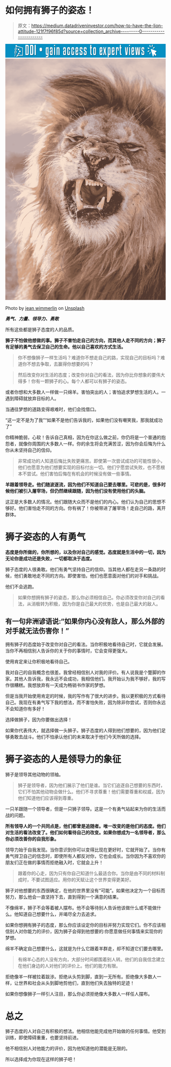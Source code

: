 # 如何拥有狮子的姿态！

> 原文：<https://medium.datadriveninvestor.com/how-to-have-the-lion-attitude-121f7f96f85d?source=collection_archive---------0----------------------->

[![](img/6c753d4812cd15d7b7ad4f9b2bb1fbc1.png)](http://www.track.datadriveninvestor.com/1B9E)![](img/51462783c14e7e29bc2f219ab604d7df.png)

Photo by [jean wimmerlin](https://unsplash.com/photos/tmQn_4bmUHs?utm_source=unsplash&utm_medium=referral&utm_content=creditCopyText) on [Unsplash](https://unsplash.com/search/photos/roaring-lion-pictures?utm_source=unsplash&utm_medium=referral&utm_content=creditCopyText)

***勇气、力量、领导力、勇敢***

所有这些都是狮子态度的人的品质。

**狮子不怕做他想做的事。狮子不害怕走自己的方向，而其他人走不同的方向；狮子有足够的勇气去保卫自己的生命。他以自己喜欢的方式生活。**

> 你不想像狮子一样生活吗？难道你不想走自己的路，实现自己的目标吗？难道你不想去争取，去赢得你想要的吗？

> 然后改变你对生活的态度；改变你对自己的看法，因为你比你想象的要伟大得多！你有一颗狮子的心。每个人都可以有狮子的姿态。

或者你想和大多数人一样做一只绵羊。害怕突出的人；害怕追求梦想生活的人。一遇到障碍就放弃目标的人。

当通往梦想的道路变得艰难时，他们会找借口。

“这一定不是为了我”“如果不是他们告诉我的，如果他们没有嘲笑我，那我就成功了”

你精神脆弱，心软！告诉自己真相，因为在你这么做之前，你仍将是一个普通的抱怨者，就像你周围的大多数人一样。你的余生将会充满苦涩，因为你会后悔为什么你从未坚持自己的信仰。

> 非常成功的人知道后悔比失败更痛苦。即使第一次尝试成功的可能性很小，他们也愿意为他们想要实现的目标付出一切。他们宁愿尝试失败，也不愿根本不尝试。他们害怕后悔在有机会的时候没有做一些事情。

**羊跟着领导走。他们随波逐流，因为他们不知道自己要去哪里。可悲的是，很多时候他们被引入屠宰场，但仍然继续跟随，因为他们没有使用他们的头脑。**

这正是大多数人的情况。他们跟随大众而不是他们的内心。他们认为自己的思想不够好。他们害怕走不同的方向。你有祸了！你被带进了屠宰场！走自己的路，离开群体。

# **狮子姿态的人有勇气**

**态度是你所做的，你所想的，以及你对自己的感觉。态度就是生活中的一切，因为无论你是成功还是失败，一切都取决于态度。**

狮子态度的人很勇敢。他们有勇气坚持自己的信仰。当其他人都在走另一条路的时候，他们勇敢地走不同的方向。即使害怕，他们也愿意面对他们的对手和挑战。

他们不会逃跑。

> 如果你想拥有狮子的姿态，那么你必须相信自己。你必须改变你对自己的看法，从消极转为积极，因为你是自己最大的优势，也是自己最大的敌人。

## 有一句非洲谚语说:“如果你内心没有敌人，那么外部的对手就无法伤害你！”

拥有狮子的态度始于改变你对自己的看法。当你积极地看待自己时，它就会发展。当你不再相信别人告诉你的关于你的事情时，它会变得更强大。

使用肯定来让你积极地看待自己。

我对自己的自我概念也很差。我曾经相信别人对我的评价。有人说我是个蹩脚的作家。其他人告诉我，我永远不会成功，我相信他们。我开始认为我不够好，我的写作很糟糕。我想放弃有一天成为畅销书作家的梦想。

但是当我开始使用肯定的时候，我的写作有了很大的进步。我以更积极的方式看待自己。我现在有勇气写下我的想法，而不害怕失败，因为除非你尝试，否则你永远不会知道你有多好！

选择做狮子，因为你要做出选择！

如果你代表伟大，就选择做一头狮子。狮子态度的人得到他们想要的，因为他们足够勇敢去战斗。他们不怕承认他们的未来取决于他们今天所做的选择。

# **狮子姿态的人是领导力的象征**

狮子是领导其他动物的领袖。

> 狮子是领导者，因为他们展示了他们是谁。当它们追逐自己想要的东西时，它们不怕其他动物会做什么。他们不寻求尊重！他们需要尊重和权威，因为他们知道他们应该得到尊重。

一只羊跟随一个领导者，但是一只狮子领导。这是一个有勇气站起来为你的生活而战的问题。

**所有领导人的一个共同点是，他们都曾是追随者。唯一改变的是他们的态度。他们对生活的看法改变了。他们如何看待自己的改变。如果你想成为一名领导者，那么你必须改善你的自我形象。**

领导力始于自我发现。当你意识到你可以变得比现在更好时，它就开始了。当你有勇气捍卫自己的信念时，即使所有人都反对你，它也会成长。当你因为不喜欢你的朋友们正在做的事情而拒绝融入时，它就会上升！

> 跟着你的心走，因为只有你自己知道什么最适合你。当你是由不同的材料制成时，不要试图适应。用你的天赋让这个世界变得更美好。

狮子对他想要的东西很确定，在他的世界里没有“可能”。如果他决定为一个目标而努力，那么他会一直坚持下去，直到得到一个满意的结果。

不像绵羊，狮子不会等着被人摆布。他不会等待别人告诉他该做什么或不能做什么。他知道自己想要什么，并竭尽全力去追求。

如果你想拥有狮子的态度，那么你应该设定你的目标并努力实现它们。你不应该相信别人对你能力的评价，因为狮子会得到他想要的:你愿意做任何事情来实现你的梦想。

绵羊不确定自己想要什么，这就是为什么它跟着羊群走，却不知道它们要去哪里。

> 有绵羊心态的人没有方向，大部分时间都围着别人转。他们的自我信念建立在他们身边的人对他们的评价上。他们的能力有限。

拒绝像羊一样被拉着跋涉。拒绝从头剪到脚，直到一无所有。拒绝像大多数人一样，让世界和社会从头到脚地剪他们，直到他们失去独特的足迹！

如果你想像狮子一样引人注目，那么你必须拒绝像大多数人一样任人摆布。

# **总之**

狮子态度的人对自己有积极的想法。他相信他能完成他开始做的任何事情。他受到训练，即使障碍重重，也要坚持前进。

他不相信别人对他能力的评价，因为他知道他的潜能是无限的。

所以选择成为你现在这样的狮子吧！